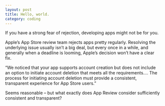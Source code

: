 ```yaml
---
layout: post
title: Hello, world.
category: coding
---
```

If you have a strong fear of rejection, developing apps might not be for you.

Apple’s App Store review team rejects apps pretty regularly. Resolving the underlying issue usually isn’t a big deal, but every once in a while, and generally when a deadline is looming, Apple’s decision won’t have a clear fix.

“We noticed that your app supports account creation but does not include an option to initiate account deletion that meets all the requirements…. The process for initiating account deletion must provide a consistent, transparent experience for App Store users.”

Seems reasonable – but what exactly does App Review consider sufficiently consistent and transparent?

